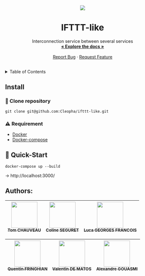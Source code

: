 <br />
<div align="center">
  <a href="https://github.com/LedgerHQ/app-ethereum">
    <img src="https://img.icons8.com/nolan/64/paralell-workflow.png">
  </a>

  <h1 align="center">IFTTT-like</h1>

  <p align="center">
    Interconnection service between several services
    <br />
    <a href=""><strong>« Explore the docs »</strong></a>
    <br />
    <br />
    <a href="https://github.com/Cleopha/ifttt-like/issues">Report Bug</a>
    · <a href="https://github.com/Cleopha/ifttt-like/issues">Request Feature</a>
  </p>
</div>
<br/>

<details>
  <summary>Table of Contents</summary>

- [Install](#install)
  - [:rocket: Clone repository](#rocket-clone-repository)
  - [:warning: Requirement](#warning-requirement)
- [:checkered_flag: Quick-Start](#checkered_flag-quick-start)
- [Authors:](#authors)

</details>

## Install

### :rocket: Clone repository

```shell
git clone git@github.com:Cleopha/ifttt-like.git
```

### :warning: Requirement

- [Docker](https://docs.docker.com/get-docker/)
- [Docker-compose](https://docs.docker.com/compose/install/)

## :checkered_flag: Quick-Start

```shell
docker-compose up --build
```
-> http://localhost:3000/

## Authors:


| [<img src="https://github.com/TomChv.png?size=85" width=85><br><sub>Tom CHAUVEAU</sub>](https://github.com/TomChv) | [<img src="https://github.com/Cleopha.png?size=85" width=85><br><sub>Coline SEGURET</sub>](https://github.com/Cleopha) | [<img src="https://github.com/PtitLuca.png?size=85" width=85><br><sub>Luca GEORGES FRANCOIS</sub>](https://github.com/PtitLuca) 
| :---: | :---: | :---: |

| [<img src="https://github.com/QuentinFringhian.png?size=85" width=85><br><sub>Quentin FRINGHIAN</sub>](https://github.com/QuentinFringhian) | [<img src="https://github.com/Thytu.png?size=85" width=85><br><sub>Valentin DE MATOS</sub>](https://github.com/Thytu) | [<img src="https://github.com/etarc0s.png?size=85" width=85><br><sub>Alexandre GOUASMI</sub>](https://github.com/etarc0s) |
| :---: | :---: | :---: |